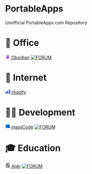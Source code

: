 # PortableApps
Unofficial PortableApps.com Repository  
# 🏢 Office
[![Obsidian](https://raw.githubusercontent.com/xmha97/PortableApps/main/Source/ObsidianPortable/App/AppInfo/appicon_16.png) Obsidian](https://github.com/xmha97/PortableApps/releases?q=Obsidian&expanded=true)
[![FORUM](https://img.shields.io/badge/FORUM-gray?style=flat-square)](https://portableapps.com/node/68172)  
# 🛜 Internet
[![Hiddify](https://raw.githubusercontent.com/xmha97/PortableApps/main/Source/HiddifyPortable/App/AppInfo/appicon_16.png) Hiddify](https://github.com/xmha97/PortableApps/releases?q=Hiddify&expanded=true)  
# 👨‍💻 Development
[![massCode](https://raw.githubusercontent.com/xmha97/PortableApps/main/Source/massCodePortable/App/AppInfo/appicon_16.png) massCode](https://github.com/xmha97/PortableApps/releases?q=massCode&expanded=true)
[![FORUM](https://img.shields.io/badge/FORUM-gray?style=flat-square)](https://portableapps.com/node/72228)  
# 🎓 Education
[![Anki](https://raw.githubusercontent.com/xmha97/PortableApps/main/Source/AnkiPortable/App/AppInfo/appicon_16.png) Anki](https://github.com/xmha97/PortableApps/releases?q=Anki&expanded=true)
[![FORUM](https://img.shields.io/badge/FORUM-gray?style=flat-square)](https://portableapps.com/node/68174)  
